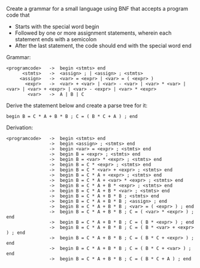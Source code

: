 
Create a grammar for a small language using BNF that accepts a program code that
- Starts with the special word begin
- Followed by one or more assignment statements, wherein each statement ends with a semicolon 
- After the last statement, the code should end with the special word end

Grammar:
```
<programcode> 	-> 	begin <stmts> end
      <stmts> 	-> 	<assign> ; | <assign> ; <stmts>
     <assign> 	-> 	<var> = <expr> | <var> = ( <expr> )
       <expr> 	-> 	<var> + <var> | <var> - <var> | <var> * <var> | <var> | <var> + <expr> | <var> - <expr> | <var> * <expr>
        <var> 	-> 	A | B | C
```



Derive the statement below and create a parse tree for it:
```
begin B = C * A + B * B ; C = ( B * C + A ) ; end
```

Derivation:
```
<programcode>	->	begin <stmts> end
				-> 	begin <assign> ; <stmts> end
				->	begin <var> = <expr> ; <stmts> end
				->	begin B = <expr> ; <stmts> end
				->	begin B = <var> * <expr> ; <stmts> end
				->	begin B = C * <expr> ; <stmts> end
				->	begin B = C * <var> + <expr> ; <stmts> end
				->	begin B = C * A + <expr> ; <stmts> end
				->	begin B = C * A + <var> * <expr> ; <stmts> end
				->	begin B = C * A + B * <expr> ; <stmts> end
				->	begin B = C * A + B * <var> ; <stmts> end
				->	begin B = C * A + B * B ; <stmts> end
				->	begin B = C * A + B * B ; <assign> ; end
				->	begin B = C * A + B * B ; <var> = ( <expr> ) ; end
				->	begin B = C * A + B * B ; C = ( <var> * <expr> ) ; end
				->	begin B = C * A + B * B ; C = ( B * <expr> ) ; end
				->	begin B = C * A + B * B ; C = ( B * <var> + <expr> ) ; end
				->	begin B = C * A + B * B ; C = ( B * C + <expr> ) ; end
				->	begin B = C * A + B * B ; C = ( B * C + <var> ) ; end
				->	begin B = C * A + B * B ; C = ( B * C + A ) ; end
```